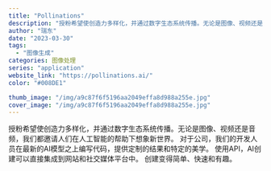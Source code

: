 ```yaml
---
title: "Pollinations"
description: "授粉希望使创造力多样化，并通过数字生态系统传播。无论是图像、视频还是音频，我们都邀请人们在人工智能的帮助下想象新世界。 "
author: "瑞东"
date: "2023-03-30"
tags:
  - "图像生成"
categories: 图像处理
series: "application"
website_link: "https://pollinations.ai/"
color: "#008DE1"

thumb_image: "/img/a9c87f6f5196aa2049effa8d988a255e.jpg"
cover_image: "/img/a9c87f6f5196aa2049effa8d988a255e.jpg"
---
```


授粉希望使创造力多样化，并通过数字生态系统传播。无论是图像、视频还是音频，我们都邀请人们在人工智能的帮助下想象新世界。 对于公司，我们的开发人员在最新的AI模型之上编写代码，提供定制的结果和特定的美学。 使用API，AI创建可以直接集成到网站和社交媒体平台中。 创建变得简单、快速和有趣。 